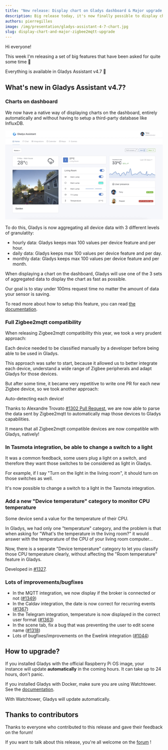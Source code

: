 ```yaml
---
title: "New release: Display chart on Gladys dashboard & Major upgrade on Zigbee2mqtt"
description: Big release today, it's now finally possible to display charts on the dashboard & to use any Zigbee2mqtt compatible device in Gladys Assistant.
authors: pierregilles
image: /img/presentation/gladys-assistant-4-7-chart.jpg
slug: display-chart-and-major-zigbee2mqtt-upgrade
---
```


Hi everyone!

This week I'm releasing a set of big features that have been asked for quite some time 🚀

Everything is available in Gladys Assistant v4.7 🥳

## What's new in Gladys Assistant v4.7?

### Charts on dashboard

We now have a native way of displaying charts on the dashboard, entirely automatically and without having to setup a third-party database like InfluxDB.

![Chart on dashboard on Gladys Assistant](../static/img/articles/en/gladys-4-7/chart-dashboard.jpg)

To do this, Gladys is now aggregating all device data with 3 different levels of granulatity:

- hourly data: Gladys keeps max 100 values per device feature and per hour.
- daily data: Gladys keeps max 100 values per device feature and per day.
- monthly data: Gladys keeps max 100 values per device feature and per month.

When displaying a chart on the dashboard, Gladys will use one of the 3 sets of aggregated data to display the chart as fast as possible.

Our goal is to stay under 100ms request time no matter the amount of data your sensor is saving.

To read more about how to setup this feature, you can read [the documentation](/docs/dashboard/chart).

### Full Zigbee2mqtt compatibility

When releasing Zigbee2mqtt compatibility this year, we took a very prudent approach:

Each device needed to be classified manually by a developer before being able to be used in Gladys.

This approach was safer to start, because it allowed us to better integrate each device, understand a wide range of Zigbee peripherals and adapt Gladys for those devices.

But after some time, it became very repetitive to write one PR for each new Zigbee device, so we took another approach:

Auto-detecting each device!

Thanks to Alexandre Trovato [#1302 Pull Request](https://github.com/GladysAssistant/Gladys/pull/1302), we are now able to parse the data sent by Zigbee2mqtt to automatically map those devices to Gladys capabilities.

It means that all Zigbee2mqtt compatible devices are now compatible with Gladys, natively!

### In Tasmota integration, be able to change a switch to a light

It was a common feedback, some users plug a light on a switch, and therefore they want those switches to be considered as light in Gladys.

For example, if I say "Turn on the light in the living room", it should turn on those switches as well.

It's now possible to change a switch to a light in the Tasmota integration.

### Add a new "Device temperature" category to monitor CPU temperature

Some device send a value for the temperature of their CPU.

In Gladys, we had only one "temperature" category, and the problem is that when asking for "What's the temperature in the living room?" it would answer with the temperature of the CPU of your living room computer...

Now, there is a separate "Device temperature" category to let you classify those CPU temperature clearly, without affecting the "Room temperature" feature in Gladys.

Developed in [#1327](https://github.com/GladysAssistant/Gladys/commit/94acaac8fd32c3c0e0c82c581f10904d5ed36f0d).

### Lots of improvements/bugfixes

- In the MQTT integration, we now display if the broker is connected or not ([#1349](https://github.com/GladysAssistant/Gladys/commit/a5c95dcfbfc84b8ddde141a4e3680cae9fb659ce))
- In the Caldav integration, the date is now correct for recurring events ([#1367](https://github.com/GladysAssistant/Gladys/commit/b6ab1c06e94f804c6077da7b99e5e258ef0cf475))
- In the Telegram integration, temperature is now displayed in the correct user format ([#1363](https://github.com/GladysAssistant/Gladys/commit/bcbb1234b1590fb14a2af5eef87065c966297287))
- In the scene tab, fix a bug that was preventing the user to edit scene name ([#1318](https://github.com/GladysAssistant/Gladys/commit/7ed2d520b8b5b6c03b539311903425393797aaa1))
- Lots of bugfixes/improvements on the Ewelink integration ([#1044](https://github.com/GladysAssistant/Gladys/commit/a755d55f2ebb70983111343018b3fd9a1590933b))

## How to upgrade?

If you installed Gladys with the official Raspberry Pi OS image, your instance will update **automatically** in the coming hours. It can take up to 24 hours, don't panic.

If you installed Gladys with Docker, make sure you are using Watchtower. See the [documentation](/docs/installation/docker#auto-upgrade-gladys-with-watchtower).

With Watchtower, Gladys will update automatically.

## Thanks to contributors

Thanks to everyone who contributed to this release and gave their feedback on the forum!

If you want to talk about this release, you're all welcome on the [forum](https://community.gladysassistant.com/) !

